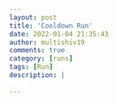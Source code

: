 ```yaml
---
layout: post
title: 'Cooldown Run'
date: 2022-01-04 21:35:43
author: multishiv19
comments: true
category: [runs]
tags: [Run]
description: |
    
---
```





<div width='100%' class='strava-embed-placeholder' data-embed-type='activity' data-embed-id='6469976025'></div>
<script src='https://strava-embeds.com/embed.js'></script>
